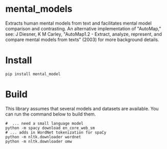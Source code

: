 # mental_models
Extracts human mental models from text and facilitates mental model comparison and contrasting. An alternative implementation of "AutoMap," see: J Diesner, K M Carley, "AutoMap1.2 - Extract, analyze, represent, and compare mental models from texts" (2003) for more background details.

# Install
```
pip install mental_model
```

# Build
This library assumes that several models and datasets are available. You can run the command below to build them.

```
#  ... need a small language model 
python -m spacy download en_core_web_sm
# ... adds in WordNet tokenization for spaCy
python -m nltk.downloader wordnet
python -m nltk.downloader omw
```
